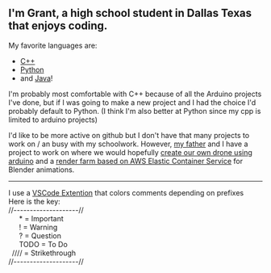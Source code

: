 ## I'm Grant, a high school student in Dallas Texas that enjoys coding.

My favorite languages are:
*    [C++](https://github.com/grantlemons?tab=repositories&q=&type=&language=c%2B%2B&sort=)
*    [Python](https://github.com/grantlemons?tab=repositories&q=&type=&language=python&sort=)
*    and [Java](https://github.com/grantlemons?tab=repositories&q=&type=&language=java&sort=)!

I'm probably most comfortable with C++ because of all the Arduino projects I've done, but if I was going to make a new project and I had the choice I'd probably default to Python. (I think I'm also better at Python since my cpp is limited to arduino projects)

I'd like to be more active on github but I don't have that many projects to work on / an busy with my schoolwork.
However, [my father](https://github.com/brentlemons) and I have a project to work on where we would hopefully [create our own drone using arduino](https://github.com/brentlemons/drone-telemetry) and a [render farm based on AWS Elastic Container Service](https://github.com/brentlemons/amazon-ecs-blender-farm) for Blender animations.

---

I use a [VSCode Extention](https://marketplace.visualstudio.com/items?itemName=aaron-bond.better-comments) that colors comments depending on prefixes\
Here is the key:  
//--------------------//\
   * = Important\
   ! = Warning\
   ? = Question\
   TODO = To Do\
 //// = Strikethrough\
//--------------------//
